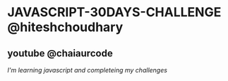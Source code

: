 # JAVASCRIPT-30DAYS-CHALLENGE @hiteshchoudhary 
## youtube @chaiaurcode
<i>I'm learning javascript and completeing my challenges  </i>
 
